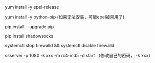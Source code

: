 yum install -y epel-release

yum install -y python-pip (如果无法安装，可能epel被禁用了)

pip install --upgrade pip

pip install shadowsocks

systemctl stop firewalld && systemctl disable firewalld

ssserver -p 1080 -k xxx -m rc4-md5 -d start （修改自己的密码， -k xxx）
